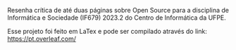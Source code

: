 Resenha crítica de até duas páginas sobre Open Source para a disciplina de Informática e Sociedade (IF679) 2023.2 do Centro de Informática da UFPE.

Esse projeto foi feito em LaTex e pode ser compilado através do link: https://pt.overleaf.com/